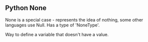 ## Python None

None is a special case - represents the idea of nothing, some other languages use Null. Has a type of 'NoneType'.

Way to define a variable that doesn't have a value.
